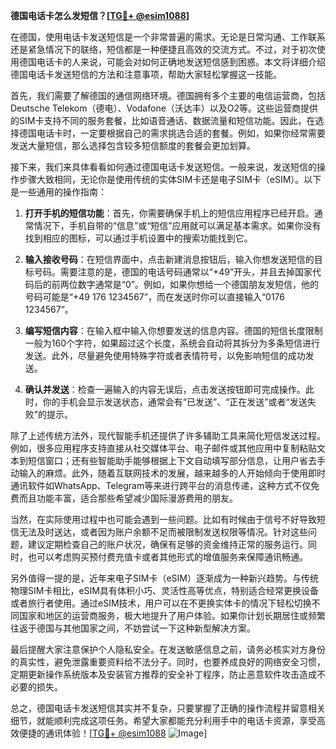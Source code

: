 **德国电话卡怎么发短信？[[TG💪+ @esim1088](https://t.me/s/esim1088)]**

在德国，使用电话卡发送短信是一个非常普遍的需求。无论是日常沟通、工作联系还是紧急情况下的联络，短信都是一种便捷且高效的交流方式。不过，对于初次使用德国电话卡的人来说，可能会对如何正确地发送短信感到困惑。本文将详细介绍德国电话卡发送短信的方法和注意事项，帮助大家轻松掌握这一技能。

首先，我们需要了解德国的通信网络环境。德国拥有多个主要的电信运营商，包括Deutsche Telekom（德电）、Vodafone（沃达丰）以及O2等。这些运营商提供的SIM卡支持不同的服务套餐，比如语音通话、数据流量和短信功能。因此，在选择德国电话卡时，一定要根据自己的需求挑选合适的套餐。例如，如果你经常需要发送大量短信，那么选择包含较多短信额度的套餐会更加划算。

接下来，我们来具体看看如何通过德国电话卡发送短信。一般来说，发送短信的操作步骤大致相同，无论你是使用传统的实体SIM卡还是电子SIM卡（eSIM）。以下是一些通用的操作指南：

1. **打开手机的短信功能**：首先，你需要确保手机上的短信应用程序已经开启。通常情况下，手机自带的“信息”或“短信”应用就可以满足基本需求。如果你没有找到相应的图标，可以通过手机设置中的搜索功能找到它。

2. **输入接收号码**：在短信界面中，点击新建消息按钮后，输入你想发送短信的目标号码。需要注意的是，德国的电话号码通常以“+49”开头，并且去掉国家代码后的前两位数字通常是“0”。例如，如果你想给一个德国朋友发短信，他的号码可能是“+49 176 1234567”，而在发送时你可以直接输入“0176 1234567”。

3. **编写短信内容**：在输入框中输入你想要发送的信息内容。德国的短信长度限制一般为160个字符，如果超过这个长度，系统会自动将其拆分为多条短信进行发送。此外，尽量避免使用特殊字符或者表情符号，以免影响短信的成功发送。

4. **确认并发送**：检查一遍输入的内容无误后，点击发送按钮即可完成操作。此时，你的手机会显示发送状态，通常会有“已发送”、“正在发送”或者“发送失败”的提示。

除了上述传统方法外，现代智能手机还提供了许多辅助工具来简化短信发送过程。例如，很多应用程序支持直接从社交媒体平台、电子邮件或其他应用中复制粘贴文本到短信窗口；还有些智能助手能够根据上下文自动填写部分信息，让用户省去手动输入的麻烦。此外，随着互联网技术的发展，越来越多的人开始倾向于使用即时通讯软件如WhatsApp、Telegram等来进行跨平台的消息传递，这种方式不仅免费而且功能丰富，适合那些希望减少国际漫游费用的朋友。

当然，在实际使用过程中也可能会遇到一些问题。比如有时候由于信号不好导致短信无法及时送达，或者因为账户余额不足而被限制发送权限等情况。针对这些问题，建议定期检查自己的账户状况，确保有足够的资金维持正常的服务运行。同时，也可以考虑购买预付费充值卡或者其他形式的增值服务来保障通讯畅通。

另外值得一提的是，近年来电子SIM卡（eSIM）逐渐成为一种新兴趋势。与传统物理SIM卡相比，eSIM具有体积小巧、灵活性高等优点，特别适合经常更换设备或者旅行者使用。通过eSIM技术，用户可以在不更换实体卡的情况下轻松切换不同国家和地区的运营商服务，极大地提升了用户体验。如果你计划长期居住或频繁往返于德国与其他国家之间，不妨尝试一下这种新型解决方案。

最后提醒大家注意保护个人隐私安全。在发送敏感信息之前，请务必核实对方身份的真实性，避免泄露重要资料给不法分子。同时，也要养成良好的网络安全习惯，定期更新操作系统版本及安装官方推荐的安全补丁程序，防止恶意软件攻击造成不必要的损失。

总之，德国电话卡发送短信其实并不复杂，只要掌握了正确的操作流程并留意相关细节，就能顺利完成这项任务。希望大家都能充分利用手中的电话卡资源，享受高效便捷的通讯体验！[[TG💪+ @esim1088](https://t.me/s/esim1088) ![Image](https://i.postimg.cc/4NQfJmqS/Snipaste-2025-05-13-00-14-12.png)]